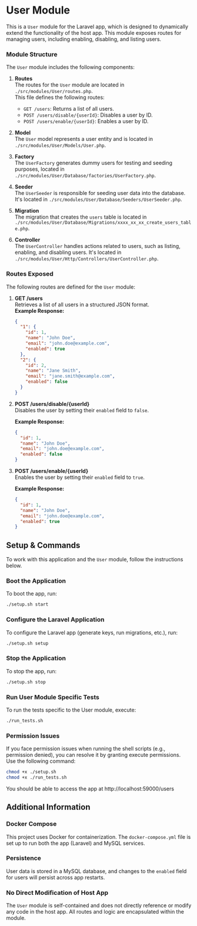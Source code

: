 # User Module

This is a `User` module for the Laravel app, which is designed to dynamically extend the functionality of the host app. This module exposes routes for managing users, including enabling, disabling, and listing users.

### Module Structure

The `User` module includes the following components:

1. **Routes**  
   The routes for the `User` module are located in `./src/modules/User/routes.php`.  
   This file defines the following routes:
    - `GET /users`: Returns a list of all users.
    - `POST /users/disable/{userId}`: Disables a user by ID.
    - `POST /users/enable/{userId}`: Enables a user by ID.

2. **Model**  
   The `User` model represents a user entity and is located in `./src/modules/User/Models/User.php`.

3. **Factory**  
   The `UserFactory` generates dummy users for testing and seeding purposes, located in `./src/modules/User/Database/factories/UserFactory.php`.

4. **Seeder**  
   The `UserSeeder` is responsible for seeding user data into the database. It's located in `./src/modules/User/Database/Seeders/UserSeeder.php`.

5. **Migration**  
   The migration that creates the `users` table is located in `./src/modules/User/Database/Migrations/xxxx_xx_xx_create_users_table.php`.

6. **Controller**  
   The `UserController` handles actions related to users, such as listing, enabling, and disabling users. It's located in `./src/modules/User/Http/Controllers/UserController.php`.

### Routes Exposed

The following routes are defined for the `User` module:

1. **GET /users**  
   Retrieves a list of all users in a structured JSON format.  
   **Example Response:**
   ```json
   {
     "1": {
       "id": 1,
       "name": "John Doe",
       "email": "john.doe@example.com",
       "enabled": true
     },
     "2": {
       "id": 2,
       "name": "Jane Smith",
       "email": "jane.smith@example.com",
       "enabled": false
     }
   }
2. **POST /users/disable/{userId}**  
   Disables the user by setting their `enabled` field to `false`.

   **Example Response:**
   ```json
   {
     "id": 1,
     "name": "John Doe",
     "email": "john.doe@example.com",
     "enabled": false
   }

3. **POST /users/enable/{userId}**  
   Enables the user by setting their `enabled` field to `true`.

   **Example Response:**
   ```json
   {
     "id": 1,
     "name": "John Doe",
     "email": "john.doe@example.com",
     "enabled": true
   }


## Setup & Commands

To work with this application and the `User` module, follow the instructions below.

### Boot the Application

To boot the app, run:

```bash
./setup.sh start
```

### Configure the Laravel Application

To configure the Laravel app (generate keys, run migrations, etc.), run:

```bash
./setup.sh setup
```

### Stop the Application

To stop the app, run:
```bash
./setup.sh stop
```

### Run User Module Specific Tests

To run the tests specific to the User module, execute:
```bash
./run_tests.sh
```


### Permission Issues

If you face permission issues when running the shell scripts (e.g., permission denied), you can resolve it by granting execute permissions. Use the following command:
```bash
chmod +x ./setup.sh
chmod +x ./run_tests.sh
```

You should be able to access the app at http://localhost:59000/users


## Additional Information

### Docker Compose
This project uses Docker for containerization. The `docker-compose.yml` file is set up to run both the app (Laravel) and MySQL services.

### Persistence
User data is stored in a MySQL database, and changes to the `enabled` field for users will persist across app restarts.

### No Direct Modification of Host App
The `User` module is self-contained and does not directly reference or modify any code in the host app. All routes and logic are encapsulated within the module.

